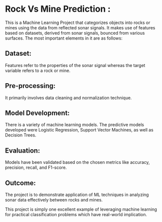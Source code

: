 # Rock Vs Mine Prediction : 

This is a Machine Learning Project that categorizes objects into rocks or mines using the data from reflected sonar signals. It makes use of features based on datasets, derived from sonar signals, bounced from various surfaces. The most important elements in it are as follows:

## Dataset: 
Features refer to the properties of the sonar signal whereas the target variable refers to a rock or mine.

## Pre-processing: 
It primarily involves data cleaning and normalization technique.

## Model Development: 
There is a variety of machine learning models. The predictive models developed were Logistic Regression, Support Vector Machines, as well as Decision Trees.

## Evaluation: 
Models have been validated based on the chosen metrics like accuracy, precision, recall, and F1-score.

## Outcome: 
The project is to demonstrate application of ML techniques in analyzing sonar data effectively between rocks and mines.

This project is simply one excellent example of leveraging machine learning for practical classification problems which have real-world implication.
